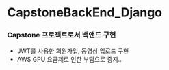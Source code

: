 # CapstoneBackEnd_Django
### Capstone 프로젝트로서 백앤드 구현
- JWT를 사용한 회원가입, 동영상 업로드 구현
- AWS GPU 요금제로 인한 부담으로 중지..
